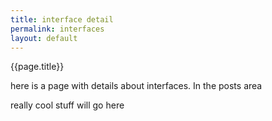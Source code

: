 ```yaml
---
title: interface detail
permalink: interfaces
layout: default
---
```

{{page.title}}

here is a page with details about interfaces. In the posts area

really cool stuff will go here
